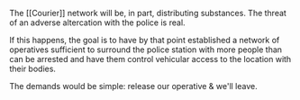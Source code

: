 The [[Courier]] network will be, in part, distributing substances. The threat of an adverse altercation with the police is real.

If this happens, the goal is to have by that point established a network of operatives sufficient to surround the police station with more people than can be arrested and have them control vehicular access to the location with their bodies.

The demands would be simple: release our operative & we'll leave.
